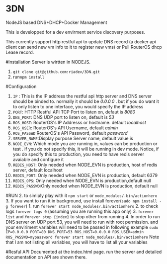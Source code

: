 3DN
===

NodeJS based DNS+DHCP+Docker Management 

This is developped for a dev envirment service discovery purposes.

This currently support http restful api to update DNS record (a docker api client can send new vm info to it to register new vms) or Pull RouterOS dhcp Lease record.

#Installation
Server is wirtten in NODEJS. 

1. `git clone git@github.com:riadev/3DN.git`
2. run`npm install`

#Configuration
 
1. `IP` : This is the IP address the restful api http server and DNS server should be binded to. normally it should be *0.0.0.0* . but if you do want it to only listen to one interface, you would specify the IP address
2. `PORT`: HTTP Restful API TCP Port to listen on, defaut is *8080*
3. `DNS_PORT`: DNS UDP port to listen on, default is *53*
4. `ROS_HOST`: RouterOS's IP Addresss or hostname. default *localhost*
5. `ROS_USER`: RouterOS's API Username, default *admin*
6. `ROS_PASSWD`:RouterOS's API Password, default *password*
7. `SERVER_NAME`:Display purpose Server name, default value is 
8. `NODE_EVN`: Which mode you are running in, values can be production or test . if you do not specify this, it will be running in dev mode. Notice, if you do specify this to production, you need to have redis server avaiable and configure it 
9. `REDIS_HOST`: Only needed when NODE_EVN is production, host of redis server, default localhost
10. `REDIS_PORT`: Only needed when NODE_EVN is production, default 6379
11. `REDIS_OPS`: Only needed when NODE_EVN is production,default null
12. `REDIS_PASSWD`:Only needed when NODE_EVN is production, default null

#RUN
2. to simiply play with it  `npm start` or `node_modules/.bin/actionhero `
3. If you want to run it in background, use install forever(`sudo npm install -g forever`) 
	1. run `forever start node_modules/.bin/actionhero` 
	2. to check logs `forever logs 0` (assuming you are running this app only)
	3. `forever list` and `forever stop {index}` to stop other from running 
4. In order to run DNS server on UDP port 53, you will need to run with root permission. and your enviriment variables will need to be passed in following example `sudo  IP=0.0.0.0 PORT=80 DNS_PORT=53 ROS_HOST=0.0.0.0 ROS_USER=admin ROS_PASSWD=mypassword forever start node_modules/.bin/actionhero` Note that I am not listing all variables, you will have to list all your variables 

#Resful API
Documented at the index.html page. run the server and detailed documentation on API are shown there.
